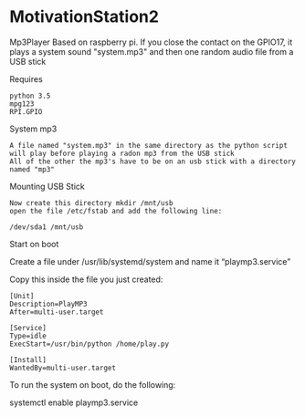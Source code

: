 # MotivationStation2

Mp3Player Based on raspberry pi. If you close the contact on the GPIO17, it plays a system sound "system.mp3" and then one random audio file from a USB stick

Requires

    python 3.5
    mpg123
    RPI.GPIO
  
System mp3

    A file named "system.mp3" in the same directory as the python script will play before playing a radon mp3 from the USB stick
    All of the other the mp3's have to be on an usb stick with a directory named "mp3"

Mounting USB Stick

    Now create this directory mkdir /mnt/usb 
    open the file /etc/fstab and add the following line:

    /dev/sda1 /mnt/usb
  
Start on boot

  Create a file under /usr/lib/systemd/system and name it “playmp3.service”

  Copy this inside the file you just created:

    [Unit]
    Description=PlayMP3
    After=multi-user.target

    [Service]
    Type=idle
    ExecStart=/usr/bin/python /home/play.py

    [Install]
    WantedBy=multi-user.target

  To run the system on boot, do the following:

  systemctl enable playmp3.service
